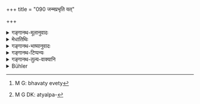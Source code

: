 +++
title = "090 जन्मप्रभृति यत्"

+++

<details><summary>गङ्गानथ-मूलानुवादः</summary>

‘Whatever merit, good man, you may have acquired since your birth, would go to the dogs, if you speak falsely.’—(90)
</details>

<details><summary>मेधातिथिः</summary>

**शुनो गच्छेन्** निष्फलं स्याद् भवत इत्य्[^३१३] अर्थः । <u>अन्ये</u> तु[^३१४] दोषप्रदर्शनार्थं श्वगमनवचनम् । यथा कृच्छ्रेण महता सुवर्णाद्युत्तमद्रव्यम् अर्जयित्वाशुचिप्रवाहे त्यजेत् तादृक् सुकृतं भवति । न पुनर् अन्यकृतस्य सुकृतस्यान्यत्र गमनम् अस्तीत्य् असकृद् उक्तम् एतत् ॥ ८.९० ॥


[^३१४]:
     M G DK: atyalpa-


[^३१३]:
     M G: bhavaty evety
</details>

<details><summary>गङ्गानथ-भाष्यानुवादः</summary>

‘*Would go to the dogs*’—would be futile, so far as you are concerned. Others however explain that ‘going to the dogs’ is indicative of positive harm; the sense being—‘the merit of the man becomes thrown away, in the same manner in which a man, having earned, with great difficulty, gold and other excellent treasures, were to throw it all into an unclean stream’: it has been pointed out more than once that the merit acquired by one person cannot go over to another.—(90)
</details>

<details><summary>गङ्गानथ-टिप्पन्यः</summary>

*Cf*. 3.230 and 11.122.

This verse is quoted in *Aparārka* (p. 674);—in *Parāśaramādhava*
(Vyavahāra, p. 78);—in *Smṛticandrikā* (Vyavahāra, p. 204);—and in
*Kṛtyakalpataru* (35a).
</details>

<details><summary>गङ्गानथ-तुल्य-वाक्यानि</summary>

**(verses 8.89-97)**

\[See the texts under [79 *et
seq*.]\]
</details>

<details><summary>Bühler</summary>

090	'(The reward) of all meritorious deeds which thou, good man, hast done since thy birth, shall become the share of the dogs, if in thy speech thou departest from the truth.
</details>
